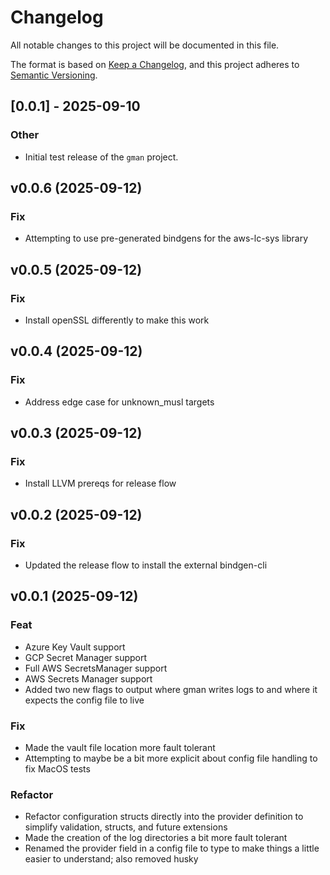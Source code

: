 # Changelog

All notable changes to this project will be documented in this file.

The format is based on [Keep a Changelog](https://keepachangelog.com/en/1.0.0/),
and this project adheres to [Semantic Versioning](https://semver.org/spec/v2.0.0.html).

## [0.0.1] - 2025-09-10

### Other
- Initial test release of the `gman` project.
## v0.0.6 (2025-09-12)

### Fix

- Attempting to use pre-generated bindgens for the aws-lc-sys library

## v0.0.5 (2025-09-12)

### Fix

- Install openSSL differently to make this work

## v0.0.4 (2025-09-12)

### Fix

- Address edge case for unknown_musl targets

## v0.0.3 (2025-09-12)

### Fix

- Install LLVM prereqs for release flow

## v0.0.2 (2025-09-12)

### Fix

- Updated the release flow to install the external bindgen-cli

## v0.0.1 (2025-09-12)

### Feat

- Azure Key Vault support
- GCP Secret Manager support
- Full AWS SecretsManager support
- AWS Secrets Manager support
- Added two new flags to output where gman writes logs to and where it expects the config file to live

### Fix

- Made the vault file location more fault tolerant
- Attempting to maybe be a bit more explicit about config file handling to fix MacOS tests

### Refactor

- Refactor configuration structs directly into the provider definition to simplify validation, structs, and future extensions
- Made the creation of the log directories a bit more fault tolerant
- Renamed the provider field in a config file to type to make things a little easier to understand; also removed husky
